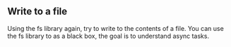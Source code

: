 ## Write to a file

Using the fs library again, try to write to the contents of a file.
You can use the fs library to as a black box, the goal is to understand async tasks.

